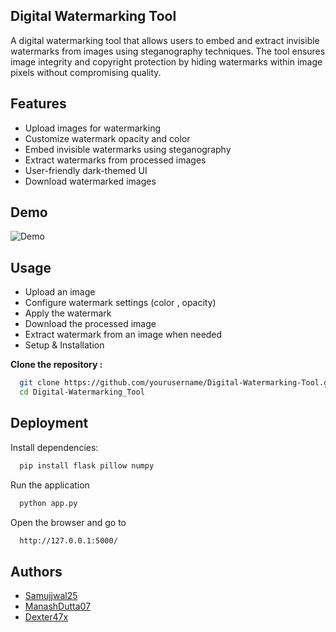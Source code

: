 
## Digital Watermarking Tool

A digital watermarking tool that allows users to embed and extract invisible watermarks from images using steganography techniques. The tool ensures image integrity and copyright protection by hiding watermarks within image pixels without compromising quality.


## Features

- Upload images for watermarking
- Customize watermark opacity and color
- Embed invisible watermarks using steganography
- Extract watermarks from processed images
- User-friendly dark-themed UI
- Download watermarked images


## Demo
![Demo](https://github.com/Samujjwal25/Digital-Watermarking-Tool/blob/main/Final/images/Demo.png)
## Usage

- Upload an image
- Configure watermark settings (color , opacity)
- Apply the watermark
- Download the processed image
- Extract watermark from an image when needed
- Setup & Installation

**Clone the repository :**

```bash
  git clone https://github.com/yourusername/Digital-Watermarking-Tool.git
  cd Digital-Watermarking_Tool
```
    
## Deployment

Install dependencies:
```bash
  pip install flask pillow numpy
```

Run the application
```bash
  python app.py
```

Open the browser and go to 
```bash
  http://127.0.0.1:5000/
```

## Authors

- [Samujjwal25](https://github.com/Samujjwal25)
- [ManashDutta07](https://github.com/ManashDutta07)
- [Dexter47x](https://github.com/Dexter47x)
